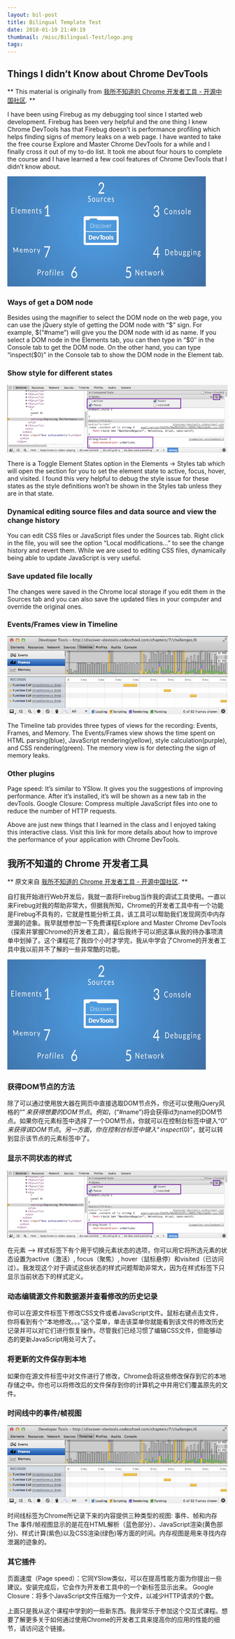 ```yaml
---
layout: bil-post
title: Bilingual Template Test
date: 2018-01-19 21:49:19
thumbnail: /misc/Bilingual-Test/logo.png
tags:
---
```


## Things I didn’t Know about Chrome DevTools

** This material is originally from [我所不知道的 Chrome 开发者工具 - 开源中国社区](http://www.oschina.net/translate/things-i-didnt-know-about-chrome-devtools?cmp). **

I have been using Firebug as my debugging tool since I started web development. Firebug has been very helpful and the one thing I knew Chrome DevTools has that Firebug doesn’t is performance profiling which helps finding signs of memory leaks on a web page. I have wanted to take the free course Explore and Master Chrome DevTools for a while and I finally cross it out of my to-do list. It took me about four hours to complete the course and I have learned a few cool features of Chrome DevTools that I didn’t know about.

<!--more-->

![](logo.png)

### Ways of get a DOM node

Besides using the magnifier to select the DOM node on the web page, you can use the jQuery style of getting the DOM node with “$” sign. For example, $(“#name”) will give you the DOM node with id as name. If you select a DOM node in the Elements tab, you can then type in “$0″ in the Console tab to get the DOM node. On the other hand, you can type “inspect($0)” in the Console tab to show the DOM node in the Element tab.

### Show style for different states

![](2.png)

There is a Toggle Element States option in the Elements -> Styles tab which will open the section for you to set the element state to active, focus, hover, and visited. I found this very helpful to debug the style issue for these states as the style definitions won’t be shown in the Styles tab unless they are in that state.

### Dynamical editing source files and data source and view the change history

You can edit CSS files or JavaScript files under the Sources tab. Right click in the file, you will see the option “Local modifications…” to see the change history and revert them. While we are used to editing CSS files, dynamically being able to update JavaScript is very useful.

### Save updated file locally

The changes were saved in the Chrome local storage if you edit them in the Sources tab and you can also save the updated files in your computer and override the original ones.

### Events/Frames view in Timeline

![](3.png)

The Timeline tab provides three types of views for the recording: Events, Frames, and Memory. The Events/Frames view shows the time spent on HTML parsing(blue), JavaScript rendering(yellow), style calculation(purple), and CSS rendering(green). The memory view is for detecting the sign of memory leaks.

### Other plugins

Page speed: It’s similar to YSlow. It gives you the suggestions of improving performance. After it’s installed, it’s will be shown as a new tab in the devTools.
Google Closure: Compress multiple JavaScript files into one to reduce the number of HTTP requests.

Above are just new things that I learned in the class and I enjoyed taking this interactive class. Visit this link for more details about how to improve the performance of your application with Chrome DevTools.

<!--second-column-->

## 我所不知道的 Chrome 开发者工具

** 原文来自 [我所不知道的 Chrome 开发者工具 - 开源中国社区](http://www.oschina.net/translate/things-i-didnt-know-about-chrome-devtools?cmp). **

自打我开始进行Web开发后，我就一直将Firebug当作我的调试工具使用。一直以来Firebug对我的帮助非常大，但据我所知，Chrome的开发者工具中有一个功能是Firebug不具有的，它就是性能分析工具，该工具可以帮助我们发现网页中内存泄漏的迹象。我早就想参加一下免费课程Explore and Master Chrome DevTools（探索并掌握Chrome的开发者工具），最后我终于可以把这事从我的待办事项清单中划掉了。这个课程花了我四个小时才学完，我从中学会了Chrome的开发者工具中我以前并不了解的一些非常酷的功能。

![](logo.png)

### 获得DOM节点的方法

除了可以通过使用放大器在网页中直接选取DOM节点外，你还可以使用jQuery风格的“$”来获得想要的DOM节点。例如，$(“#name”)将会获得id为name的DOM节点。如果你在元素标签中选择了一个DOM节点，你就可以在控制台标签中键入“$0″来获得该DOM节点。另一方面，你在控制台标签中键入“inspect($0)”，就可以转到显示该节点的元素标签中了。

### 显示不同状态的样式

![](2.png)

在元素 --> 样式标签下有个用于切换元素状态的选项，你可以用它将所选元素的状态设置为active（激活）, focus（聚焦）, hover（鼠标悬停）和visited（已访问过）。我发现这个对于调试这些状态的样式问题帮助非常大，因为在样式标签下只显示当前状态下的样式定义。

### 动态编辑源文件和数据源并查看修改的历史记录

你可以在源文件标签下修改CSS文件或者JavaScript文件。鼠标右键点击文件，你将看到有个“本地修改。。。”这个菜单，单击该菜单你就能看到该文件的修改历史记录并可以对它们进行恢复操作。尽管我们已经习惯了编辑CSS文件，但能够动态的更新JavaScript用处可大了。

### 将更新的文件保存到本地

如果你在源文件标签中对文件进行了修改，Chrome会将这些修改保存到它的本地存储之中。你也可以将修改后的文件保存到你的计算机之中并用它们覆盖原先的文件。

### 时间线中的事件/帧视图

![](3.png)

时间线标签为Chrome所记录下来的内容提供三种类型的视图: 事件、帧和内存 The 事件/帧视图显示的是花在HTML解析（蓝色部分）、JavaScript渲染(黄色部分)、样式计算(紫色)以及CSS渲染(绿色)等方面的时间。内存视图是用来寻找内存泄漏的迹象的。

### 其它插件

页面速度（Page speed）：它同YSlow类似，可以在提高性能方面为你提出一些建议。安装完成后，它会作为开发者工具中的一个新标签显示出来。
Google Closure：将多个JavaScript文件压缩为一个文件，以减少HTTP请求的个数。

上面只是我从这个课程中学到的一些新东西。我非常乐于参加这个交互式课程。想要了解更多关于如何通过使用Chrome的开发者工具来提高你的应用的性能的细节，请访问这个链接。
